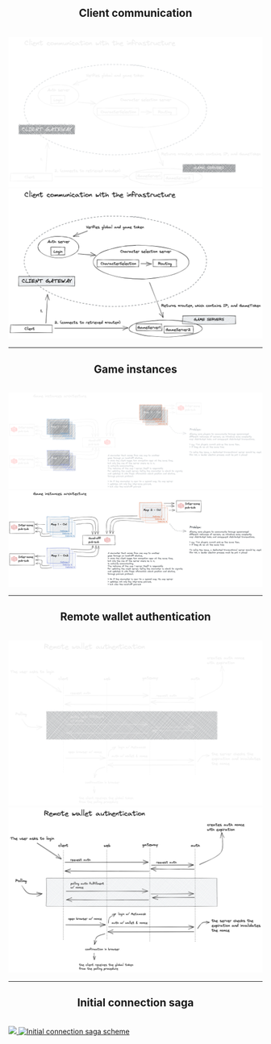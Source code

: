 
<h2 align=center>Client communication</h2>

<br />

<a href="./client-communication">    
    <img src="./client-communication/client-communication-dark.png#gh-dark-mode-only">
    <img alt="Client communication scheme" src="./client-communication/client-communication-light.png#gh-light-mode-only" />
</a>

***

<h2 align=center>Game instances</h2>

<br />

<a href="./game-instances-architecture">
    <img src="./game-instances-architecture/game-instances-architecture-dark.png#gh-dark-mode-only" />
    <img alt="Game instances architecture scheme" src="./game-instances-architecture/game-instances-architecture-light.png#gh-light-mode-only" />
</a>

***

<h2 align=center>Remote wallet authentication</h2>

<br />

<a href="./remote-wallet-authentication">
    <img src="./remote-wallet-authentication/remote-wallet-authentication-dark.png#gh-dark-mode-only" />
    <img alt="Remote wallet authentication scheme" src="./remote-wallet-authentication/remote-wallet-authentication-light.png#gh-light-mode-only" />
</a>

***

<h2 align=center>Initial connection saga  </h2>

<br />

<a href="./initial-connection-saga">    
    <img src="./initial-connection-saga/initial-connection-saga-dark.png#gh-dark-mode-only">
    <img alt="Initial connection saga scheme" src="./initial-connection-saga/initial-connection-saga-light.png#gh-light-mode-only" />
</a>

